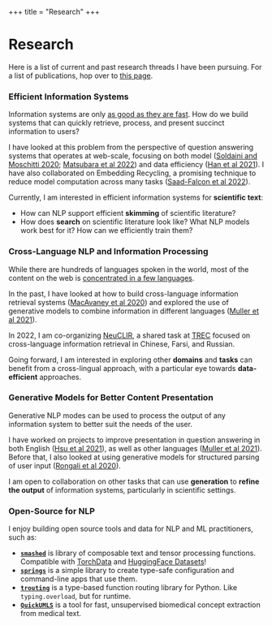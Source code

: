 +++
title = "Research"
+++

# Research

Here is a list of current and past research threads I have been pursuing.
For a list of publications, hop over to [this page](/publications).

<div id='research-full'>

<div id='eff-info-sys'>

### Efficient Information Systems

Information systems are only [as good as they are fast][15].
How do we build systems that can quickly retrieve, process, and present succinct information to users?

I have looked at this problem from the perspective of question answering systems that operates at web-scale, focusing on both model ([Soldaini and Moschitti 2020][17]; [Matsubara et al 2022][18]) and data efficiency ([Han et al 2021][19]). I have also collaborated on Embedding Recycling, a promising technique to reduce model computation across many tasks ([Saad-Falcon et al 2022][20]).

Currently, I am interested in efficient information systems for **scientific text**:

- How can NLP support efficient **skimming** of scientific literature?
- How does **search** on scientific literature look like? What NLP models work best for it? How can we efficiently train them?

</div>

<div id='cross-lang'>

### Cross-Language NLP and Information Processing

While there are hundreds of languages spoken in the world, most of the content on the web is [concentrated in a few languages][16].

In the past, I have looked at how to build cross-language information retrieval systems ([MacAvaney et al 2020][21]) and explored the use of generative models to combine information in different languages ([Muller et al 2021][22]).

In 2022, I am co-organizing [NeuCLIR][23], a shared task at [TREC][24] focused on cross-language information retrieval in Chinese, Farsi, and Russian.

Going forward, I am interested in exploring other **domains** and **tasks** can benefit from a cross-lingual approach, with a particular eye towards **data-efficient** approaches.

</div>

<div id='generation'>

### Generative Models for Better Content Presentation

Generative NLP modes can be used to process the output of any information system to better suit the needs of the user.

I have worked on projects to improve presentation in question answering in both English ([Hsu et al 2021][31]), as well as other languages ([Muller et al 2021][22]). Before that, I also looked at using generative models for structured parsing of user input ([Rongali et al 2020][32]).

I am open to collaboration on other tasks that can use **generation** to **refine the output** of information systems, particularly in scientific settings.

</div>

<div id='oss-nlp'>

### Open-Source for NLP

I enjoy building open source tools and data for NLP and ML practitioners, such as:

- [**`smashed`**][25] is library of composable text and tensor processing functions. Compatible with [TorchData][26] and [HuggingFace Datasets][27]!
- [**`springs`**][28] is a simple library to create type-safe configuration and command-line apps that use them.
- [**`trouting`**][29] is a type-based function routing library for Python. Like `typing.overload`, but for runtime.
- [**`QuickUMLS`**][30] is a tool for fast, unsupervised biomedical concept extraction from medical text.

</div>

</div>

[15]: https://web.archive.org/web/20220922170031/https://www.nytimes.com/2012/03/01/technology/impatient-web-users-flee-slow-loading-sites.html
[16]: https://www.semanticscholar.org/paper/Tracking-Knowledge-Propagation-Across-Wikipedia-Valentim-Comarela/a3907f55ab5e5853351529db8e03e5784a93a368
[17]: https://doi.org/10.18653/v1/2020.acl-main.504
[18]: https://arxiv.org/abs/2201.05767
[19]: https://aclanthology.org/2021.eacl-main.261
[20]: https://arxiv.org/abs/2207.04993
[21]: https://doi.org/10.1007/978-3-030-45442-5_31
[22]: https://arxiv.org/abs/2110.07150
[23]: https://neuclir.github.io/
[24]: https://trec.nist.gov/
[25]: https://github.com/allenai/smashed
[26]: https://pytorch.org/data/beta/index.html
[27]: https://huggingface.co/docs/datasets/
[28]: https://springs.soldaini.net/
[29]: https://github.com/soldni/trouting
[30]: https://github.com/Georgetown-IR-Lab/QuickUMLS
[31]: http://dx.doi.org/10.18653/v1/2021.findings-acl.374
[32]: https://doi.org/10.1145/3366423.3380064

